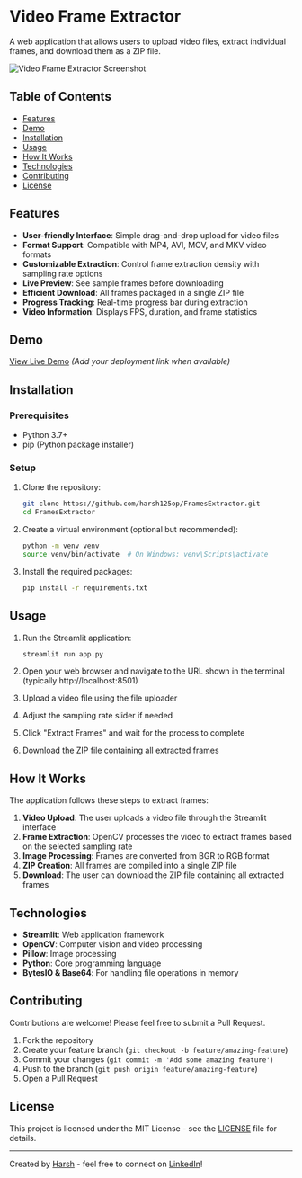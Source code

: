 # Video Frame Extractor

A web application that allows users to upload video files, extract individual frames, and download them as a ZIP file.

![Video Frame Extractor Screenshot](https://via.placeholder.com/800x450)

## Table of Contents
- [Features](#features)
- [Demo](#demo)
- [Installation](#installation)
- [Usage](#usage)
- [How It Works](#how-it-works)
- [Technologies](#technologies)
- [Contributing](#contributing)
- [License](#license)

## Features

- **User-friendly Interface**: Simple drag-and-drop upload for video files
- **Format Support**: Compatible with MP4, AVI, MOV, and MKV video formats
- **Customizable Extraction**: Control frame extraction density with sampling rate options
- **Live Preview**: See sample frames before downloading
- **Efficient Download**: All frames packaged in a single ZIP file
- **Progress Tracking**: Real-time progress bar during extraction
- **Video Information**: Displays FPS, duration, and frame statistics

## Demo

[View Live Demo](#) *(Add your deployment link when available)*

## Installation

### Prerequisites

- Python 3.7+
- pip (Python package installer)

### Setup

1. Clone the repository:
   ```bash
   git clone https://github.com/harsh125op/FramesExtractor.git
   cd FramesExtractor
   ```

2. Create a virtual environment (optional but recommended):
   ```bash
   python -m venv venv
   source venv/bin/activate  # On Windows: venv\Scripts\activate
   ```

3. Install the required packages:
   ```bash
   pip install -r requirements.txt
   ```

## Usage

1. Run the Streamlit application:
   ```bash
   streamlit run app.py
   ```

2. Open your web browser and navigate to the URL shown in the terminal (typically http://localhost:8501)

3. Upload a video file using the file uploader

4. Adjust the sampling rate slider if needed

5. Click "Extract Frames" and wait for the process to complete

6. Download the ZIP file containing all extracted frames

## How It Works

The application follows these steps to extract frames:

1. **Video Upload**: The user uploads a video file through the Streamlit interface
2. **Frame Extraction**: OpenCV processes the video to extract frames based on the selected sampling rate
3. **Image Processing**: Frames are converted from BGR to RGB format
4. **ZIP Creation**: All frames are compiled into a single ZIP file
5. **Download**: The user can download the ZIP file containing all extracted frames

## Technologies

- **Streamlit**: Web application framework
- **OpenCV**: Computer vision and video processing
- **Pillow**: Image processing
- **Python**: Core programming language
- **BytesIO & Base64**: For handling file operations in memory

## Contributing

Contributions are welcome! Please feel free to submit a Pull Request.

1. Fork the repository
2. Create your feature branch (`git checkout -b feature/amazing-feature`)
3. Commit your changes (`git commit -m 'Add some amazing feature'`)
4. Push to the branch (`git push origin feature/amazing-feature`)
5. Open a Pull Request

## License

This project is licensed under the MIT License - see the [LICENSE](LICENSE) file for details.

---

Created by [Harsh](https://github.com/harsh125op) - feel free to connect on [LinkedIn](https://linkedin.com/in/harsh-mahanti-297772292/)!
